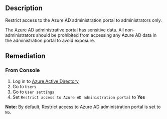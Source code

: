## Description

Restrict access to the Azure AD administration portal to administrators only.

The Azure AD administrative portal has sensitive data. All non-administrators should be prohibited from accessing any Azure AD data in the administration portal to avoid exposure.

## Remediation

### From Console

1. Log in to [Azure Active Directory](https://portal.azure.com/#blade/Microsoft_AAD_IAM/ActiveDirectoryMenuBlade/Overview)
2. Go to `Users`
3. Go to `User settings`
4. Set `Restrict access to Azure AD administration portal` to **Yes**

**Note:** By default, Restrict access to Azure AD administration portal is set to `No`.
